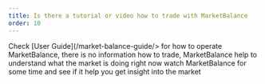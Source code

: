 ```yaml
---
title: Is there a tutorial or video how to trade with MarketBalance
order: 10
---
```

Check [User Guide](/market-balance-guide/> for how to operate MarketBalance, there is no information how to trade, MarketBalance help to understand what the market is doing right now watch MarketBalance for some time and see if it help you get insight into the market
